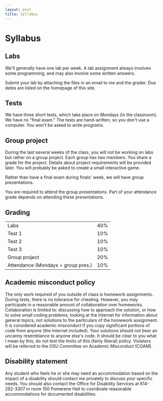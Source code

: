 ```yaml
---
layout: post
title: Syllabus
---
```


# Syllabus

## Labs

We'll generally have one lab per week. A lab assignment always
involves some programming, and may also involve some written answers.

Submit your lab by attaching the files in an email to me and the
grader. Due dates are listed on the homepage of this site.

## Tests

We have three short tests, which take place on Mondays (in the
classroom). We have no "final exam." The tests are hand-written, so
you don't use a computer. You won't be asked to write programs.

## Group project

During the last several weeks of the class, you will not be working on
labs but rather on a group project. Each group has two members. You
share a grade for the project. Details about project requirements will
be provided later. You will probably be asked to create a small
interactive game.

Rather than have a final exam during finals' week, we will have group
presentations.

You are required to attend the group presentations. Part of your
attendance grade depends on attending these presentations.

## Grading

<table>
<tr><td>Labs</td><td>40%</td></tr>
<tr><td>Test 1</td><td>10%</td></tr>
<tr><td>Test 2</td><td>10%</td></tr>
<tr><td>Test 3</td><td>10%</td></tr>
<tr><td>Group project</td><td>20%</td></tr>
<tr><td>Attendance (Mondays + group pres.)</td><td>10%</td></tr>
</table>

## Academic misconduct policy

The only work required of you outside of class is homework
assignments. During tests, there is no tolerance for
cheating. However, you may participate in a reasonable amount of
collaboration over homeworks. Collaboration is limited to: discussing
how to approach the solution, or how to solve small coding problems;
looking at the Internet for information about general topics, not
solutions to the particulars of the homework assignment. It is
considered academic misconduct if you copy significant portions of
code from anyone (the Internet included). Your solutions should not
bear an uncanny resemblance to anyone else's code. It should be clear
to you what I mean by this; do not test the limits of this (fairly
liberal) policy. Violators will be referred to the OSU Committee on
Academic Misconduct (COAM).

## Disability statement

Any student who feels he or she may need an accommodation based on the
impact of a disability should contact me privately to discuss your
specific needs. You should also contact the Office for Disability
Services at 614-292-3307 in room 150 Pomerene Hall to coordinate
reasonable accommodations for documented disabilities.

